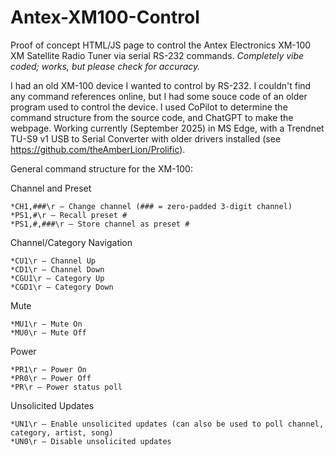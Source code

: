# Antex-XM100-Control
Proof of concept HTML/JS page to control the Antex Electronics XM-100 XM Satellite Radio Tuner via serial RS-232 commands.  *Completely vibe coded; works, but please check for accuracy.*

I had an old XM-100 device I wanted to control by RS-232.  I couldn't find any command references online, but I had some souce code of an older program used to control the device.  I used CoPilot to determine the command structure from the source code, and ChatGPT to make the webpage.  Working currently (September 2025) in MS Edge, with a Trendnet TU-S9 v1 USB to Serial Converter with older drivers installed (see https://github.com/theAmberLion/Prolific).

General command structure for the XM-100:

Channel and Preset

    *CH1,###\r — Change channel (### = zero-padded 3-digit channel)
    *PS1,#\r — Recall preset #
    *PS1,#,###\r — Store channel as preset #

Channel/Category Navigation

    *CU1\r — Channel Up
    *CD1\r — Channel Down
    *CGU1\r — Category Up
    *CGD1\r — Category Down

Mute

    *MU1\r — Mute On
    *MU0\r — Mute Off

Power

    *PR1\r — Power On
    *PR0\r — Power Off
    *PR\r — Power status poll

Unsolicited Updates

    *UN1\r — Enable unsolicited updates (can also be used to poll channel, category, artist, song)
    *UN0\r — Disable unsolicited updates




